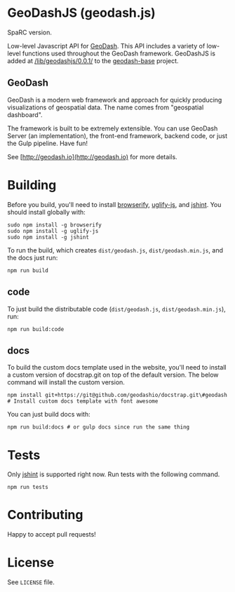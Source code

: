 # GeoDashJS (geodash.js)

SpaRC version.

Low-level Javascript API for [GeoDash](http://geodash.io).  This API includes a variety of low-level functions used throughout the GeoDash framework.  GeoDashJS is added at [/lib/geodashjs/0.0.1/](https://github.com/geodashio/geodash-base/tree/master/lib/geodashjs/0.0.1) to the [geodash-base](https://github.com/geodashio/geodash-base) project.

## GeoDash

GeoDash is a modern web framework and approach for quickly producing visualizations of geospatial data. The name comes from "geospatial dashboard".

The framework is built to be extremely extensible. You can use GeoDash Server (an implementation), the front-end framework, backend code, or just the Gulp pipeline. Have fun!

See [http://geodash.io](http://geodash.io) for more details.

# Building

Before you build, you'll need to install [browserify](http://browserify.org/), [uglify-js](https://www.npmjs.com/package/uglify-js), and [jshint](https://www.npmjs.com/package/jshint).  You should install globally with:

```
sudo npm install -g browserify
sudo npm install -g uglify-js
sudo npm install -g jshint
```

To run the build, which creates `dist/geodash.js`, `dist/geodash.min.js`, and the docs just run:

```
npm run build
```

## code

To just build the distributable code (`dist/geodash.js`, `dist/geodash.min.js`), run:

```
npm run build:code
```

## docs

To build the custom docs template used in the website, you'll need to install a custom version of docstrap.git on top of the default version.  The below command will install the custom version.

```
npm install git+https://git@github.com/geodashio/docstrap.git\#geodash # Install custom docs template with font awesome
```

You can just build docs with:
```
npm run build:docs # or gulp docs since run the same thing
```

# Tests

Only [jshint](http://jshint.com/about/) is supported right now.  Run tests with the following command.

```
npm run tests
```

# Contributing

Happy to accept pull requests!

# License

See `LICENSE` file.
